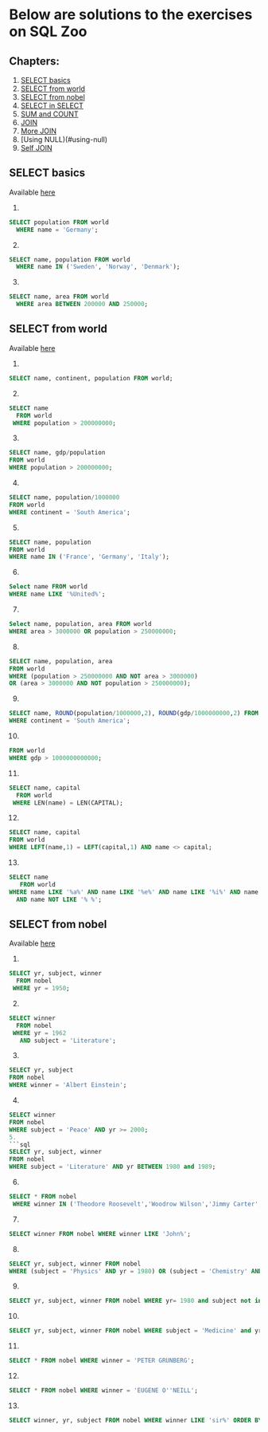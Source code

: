 # Below are solutions to the exercises on SQL Zoo

## Chapters:
1. [SELECT basics](#select-basics)
2. [SELECT from world](#select-from-world)
3. [SELECT from nobel](#select-from-nobel)
4. [SELECT in SELECT](#select-in-select)
5. [SUM and COUNT](#sum-and-count)
6. [JOIN](#join)
7. [More JOIN](#more-join)
8. [Using NULL)(#using-null)
9. [Self JOIN](#self-join)

## SELECT basics
Available [here](https://sqlzoo.net/wiki/SELECT_basics)

1.
```sql
SELECT population FROM world
  WHERE name = 'Germany';
```
2. 
```sql
SELECT name, population FROM world
  WHERE name IN ('Sweden', 'Norway', 'Denmark');
```
3.
```sql
SELECT name, area FROM world
  WHERE area BETWEEN 200000 AND 250000;
```

## SELECT from world
Available [here](https://sqlzoo.net/wiki/SELECT_from_WORLD_Tutorial)

1.
```sql
SELECT name, continent, population FROM world;
```
2.
```sql
SELECT name
  FROM world
 WHERE population > 200000000;
```
3.
```sql
SELECT name, gdp/population
FROM world
WHERE population > 200000000;
```
4.
```sql
SELECT name, population/1000000
FROM world
WHERE continent = 'South America';
```
5.
```sql
SELECT name, population
FROM world
WHERE name IN ('France', 'Germany', 'Italy');
```
6. 
```sql
Select name FROM world
WHERE name LIKE '%United%';
```
7. 
```sql
Select name, population, area FROM world
WHERE area > 3000000 OR population > 250000000;
```
8.
```sql
SELECT name, population, area
FROM world
WHERE (population > 250000000 AND NOT area > 3000000)
OR (area > 3000000 AND NOT population > 250000000);
```
9. 
```sql 
SELECT name, ROUND(population/1000000,2), ROUND(gdp/1000000000,2) FROM world
WHERE continent = 'South America';
```
10.
```sql SELECT name, ROUND(gdp/population/1000,0)*1000
FROM world
WHERE gdp > 1000000000000;
```
11.
```sql
SELECT name, capital
  FROM world
 WHERE LEN(name) = LEN(CAPITAL);
```
12.
```sql
SELECT name, capital
FROM world
WHERE LEFT(name,1) = LEFT(capital,1) AND name <> capital;
```
13.
```sql
SELECT name
   FROM world
WHERE name LIKE '%a%' AND name LIKE '%e%' AND name LIKE '%i%' AND name LIKE '%o%' AND name LIKE '%u%'
  AND name NOT LIKE '% %';
``` 

## SELECT from nobel
Available [here](https://sqlzoo.net/wiki/SELECT_from_Nobel_Tutorial)

1. 
```sql
SELECT yr, subject, winner
  FROM nobel
 WHERE yr = 1950;
```
2.
```sql
SELECT winner
  FROM nobel
 WHERE yr = 1962
   AND subject = 'Literature';
```

3. 
```sql
SELECT yr, subject
FROM nobel
WHERE winner = 'Albert Einstein';
```
4. 
```sql
SELECT winner
FROM nobel
WHERE subject = 'Peace' AND yr >= 2000;
5.
```sql
SELECT yr, subject, winner
FROM nobel
WHERE subject = 'Literature' AND yr BETWEEN 1980 and 1989;
```
6.
```sql
SELECT * FROM nobel
 WHERE winner IN ('Theodore Roosevelt','Woodrow Wilson','Jimmy Carter','Barack Obama');
 ```
7.
```sql
SELECT winner FROM nobel WHERE winner LIKE 'John%';
```

8.
```sql
SELECT yr, subject, winner FROM nobel
WHERE (subject = 'Physics' AND yr = 1980) OR (subject = 'Chemistry' AND yr = 1984);
```

9.
```sql
SELECT yr, subject, winner FROM nobel WHERE yr= 1980 and subject not in ('Chemistry', 'Medicine');
```

10.
```sql
SELECT yr, subject, winner FROM nobel WHERE subject = 'Medicine' and yr <1910 OR subject = 'Literature' AND yr >= 2004;
```

11.
```sql
SELECT * FROM nobel WHERE winner = 'PETER GRÜNBERG';
```

12.
```sql
SELECT * FROM nobel WHERE winner = 'EUGENE O''NEILL';
```

13.
```sql
SELECT winner, yr, subject FROM nobel WHERE winner LIKE 'sir%' ORDER BY yr desc, winner;
```
